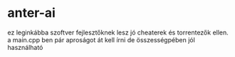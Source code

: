 # anter-ai
ez leginkábba szoftver fejlesztőknek lesz jó cheaterek és torrentezők ellen. a main.cpp ben pár aproságot át kell írni de összességpében jól használható
